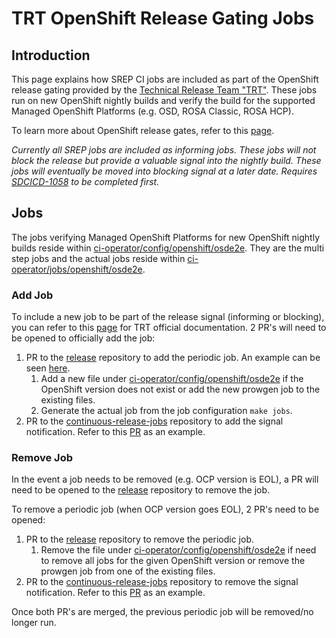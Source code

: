 # TRT OpenShift Release Gating Jobs

## Introduction

This page explains how SREP CI jobs are included as part of the
OpenShift release gating provided by the [Technical Release Team "TRT"][TRT].
These jobs run on new OpenShift nightly builds and verify the build for the
supported Managed OpenShift Platforms (e.g. OSD, ROSA Classic, ROSA HCP).

To learn more about OpenShift release gates, refer to this
[page][OpenShift Release Gates].

*Currently all SREP jobs are included as informing jobs. These jobs will
not block the release but provide a valuable signal into the nightly build.
These jobs will eventually be moved into blocking signal at a later date.
Requires [SDCICD-1058][SDCICD-1058] to be completed first.*

## Jobs

The jobs verifying Managed OpenShift Platforms for new OpenShift nightly builds
reside within [ci-operator/config/openshift/osde2e][OSDE2E Prowgen Job Configs].
They are the multi step jobs and the actual jobs reside within
[ci-operator/jobs/openshift/osde2e][OSDE2E Prowgen Jobs].

### Add Job

To include a new job to be part of the release signal (informing or blocking),
you can refer to this [page][Add Job] for TRT official documentation. 2 PR's
will need to be opened to officially add the job:

1. PR to the [release][Release Repo] repository to add the periodic job. An
   example can be seen [here][Add SDCICD Job].
   1. Add a new file under [ci-operator/config/openshift/osde2e][OSDE2E Prowgen Job Configs]
   if the OpenShift version does not exist or add the new prowgen job to the
   existing files.
   2. Generate the actual job from the job configuration `make jobs`.
2. PR to the [continuous-release-jobs][Continuous Release Jobs Repo] repository
   to add the signal notification. Refer to this [PR][Add Periodic Signal] as
   an example.

### Remove Job

In the event a job needs to be removed (e.g. OCP version is EOL),
a PR will need to be opened to the [release][Release Repo] repository to
remove the job.

To remove a periodic job (when OCP version goes EOL), 2 PR's need to be opened:

1. PR to the [release][Release Repo] repository to remove the periodic job.
   1. Remove the file under [ci-operator/config/openshift/osde2e][OSDE2E Prowgen Job Configs]
   if need to remove all jobs for the given OpenShift version or remove the prowgen
   job from one of the existing files.
2. PR to the [continuous-release-jobs][Continuous Release Jobs Repo] repository
   to remove the signal notification. Refer to this
   [PR][Remove Periodic Signal] as an example.

Once both PR's are merged, the previous periodic job will be removed/no
longer run.

[Add Job]: https://docs.ci.openshift.org/docs/architecture/release-gating/
[Add SDCICD Job]: https://github.com/openshift/release/pull/41245
[Add Periodic Signal]: https://github.com/openshift/continuous-release-jobs/pull/1286
[Continuous Release Jobs Repo]: https://github.com/openshift/continuous-release-jobs
[OpenShift Release Gates]: https://docs.ci.openshift.org/docs/architecture/release-gating/
[OSDE2E Prowgen Job Configs]: https://github.com/openshift/release/tree/master/ci-operator/config/openshift/osde2e
[OSDE2E Prowgen Jobs]: https://github.com/openshift/release/tree/master/ci-operator/jobs/openshift/osde2e
[Release Repo]: https://github.com/openshift/release
[Remove Periodic Signal]: https://github.com/openshift/continuous-release-jobs/pull/1287
[SDCICD-1058]: https://issues.redhat.com//browse/SDCICD-1058
[TRT]: https://docs.ci.openshift.org/docs/release-oversight/the-technical-release-team/
